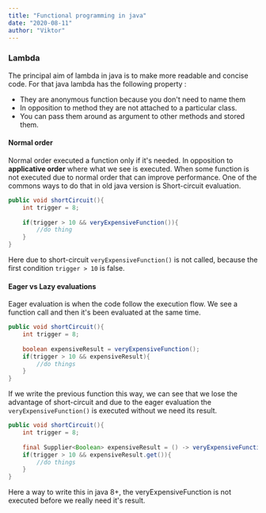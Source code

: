 ```yaml
---
title: "Functional programming in java"
date: "2020-08-11"
author: "Viktor"
---
```


### Lambda 

The principal aim of lambda in java is to make more readable and concise code. For that java lambda has the following property : 
- They are anonymous function because you don't need to name them
- In opposition to method they are not attached to a particular class.
- You can pass them around as argument to other methods and stored them.

#### Normal order

Normal order executed a function only if it's needed. In opposition to **applicative order** where what we see is executed.
When some function is not executed due to normal order that can improve performance. One of the commons ways to do that in old java version is Short-circuit evaluation.

```java
public void shortCircuit(){
 	int trigger = 8;
    
    if(trigger > 10 && veryExpensiveFunction()){
        //do thing
    }
}
```

Here due to short-circuit ```veryExpensiveFunction()``` is not called, because the first condition ```trigger > 10``` is false.

#### Eager vs Lazy evaluations
Eager evaluation is when the code follow the execution flow. We see a function call and then it's been evaluated at the same time. 

```java
public void shortCircuit(){
 	int trigger = 8;
    
    boolean expensiveResult = veryExpensiveFunction();
    if(trigger > 10 && expensiveResult){
        //do things
    }
}
```

If we write the previous function this way, we can see that we lose the advantage of short-circuit and due to the eager evaluation the ```veryExpensiveFunction()``` is executed without we need its result.

```java
public void shortCircuit(){
 	int trigger = 8;
    
    final Supplier<Boolean> expensiveResult = () -> veryExpensiveFunction();
    if(trigger > 10 && expensiveResult.get()){
        //do things
    }
}
```
Here a way to write this in java 8+, the veryExpensiveFunction is not executed before we really need it's result.